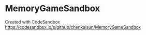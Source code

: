 # MemoryGameSandbox
Created with CodeSandbox
https://codesandbox.io/s/github/chenkaisun/MemoryGameSandbox
